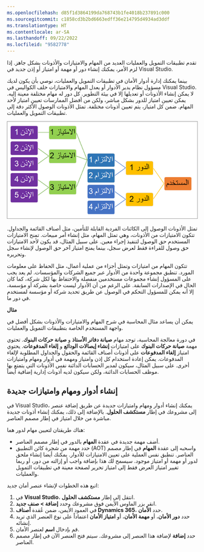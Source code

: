 ```yaml
---
ms.openlocfilehash: d85f1d3864199da768743b1fe4018b237891c000
ms.sourcegitcommit: c1858cd3b2bd6663edff36e214795d4934ad3ddf
ms.translationtype: HT
ms.contentlocale: ar-SA
ms.lasthandoff: 09/22/2022
ms.locfileid: "9582778"
---
```

تقدم تطبيقات التمويل والعمليات العديد من المهام والامتيازات والأذونات بشكل جاهز. إذا لزم الأمر، يمكنك إنشاء دور أو مهمة أو امتياز أو إذن جديد في Visual Studio.

بينما يمكنك إدارة أدوار الأمان في تطبيقات التمويل والعمليات، نوصي بأن يكون لديك مسؤول نظام يدير الأدوار أو يعدل المهام والامتيازات خلف الكواليس في Visual Studio. لا يمكن إنشاء الأذونات أو تعديلها إلا في بيئة التطوير. كل دور له مهام مختلفة معينة إليه. يمكن تعيين امتياز للدور بشكل مباشر، ولكن من أفضل الممارسات تعيين امتياز لأحد المهام. ضمن كل امتياز، يتم تعيين أذونات مختلفة. تمثل الأذونات الوصول الأكثر دقة إلى تطبيقات التمويل والعمليات. 

![يوضح هذا التدفق التدرج الهرمي للأمان في تطبيقات التمويل والعمليات من دور إلى مهمة إلى امتياز إلى إذن.](../media/hierarchy-1.png)

تمثل الأذونات الوصول إلى الكائنات الفردية القابلة للتأمين، مثل أصناف القائمة والجداول. تتكون الامتيازات من الأذونات، وهي تمثل المهام، مثل إنشاء أمر مبيعات. تمنح الامتيازات المستخدم حق الوصول لتنفيذ إجراء معين. على سبيل المثال، قد يكون لأحد الامتيازات حق وصول للقراءة فقط لعرض سجل، بينما يمنح امتياز آخر حق الوصول لإنشاء سجل وتحريره. 

تتكون المهام من امتيازات وتمثل أجزاء من عملية أعمال، مثل الحفاظ على معلومات المورد. تنطبق مجموعة واحدة من الأدوار عبر جميع الشركات والمؤسسات. لم يعد يجب على المسؤول إنشاء مجموعات مستخدمين منفصلة والاحتفاظ بها لكل شركة، كما كان الحال في الإصدارات السابقة. على الرغم من أن الأدوار ليست خاصة بشركة أو مؤسسة، إلا أنه يمكن للمسؤول التحكم في الوصول عن طريق تحديد شركة أو مؤسسة لمستخدم في دور ما.

**مثال**

يمكن أن يساعد مثال المحاسبة في شرح المهام والامتيازات والأذونات بشكل أفضل في واجهة المستخدم الخاصة بتطبيقات التمويل والعمليات. 

في دورة معالجة المحاسبة، توجد مهام **صيانة دفاتر الأستاذ** و **صيانة حركات البنوك**. تحتوي مهمة **صيانة حركات البنوك** على امتيازات **إنشاء إيصالات الودائع** و **إلغاء المدفوعات**. يحتوي امتياز **إلغاء المدفوعات** على أذونات أصناف القائمة والحقول والجداول المطلوبة لإلغاء المدفوعات. يمكن إعادة استخدام كل إذن وامتياز ومهمة في أدوار ومهام وامتيازات أخرى. على سبيل المثال، سيكون لمدير الحسابات الدائنة نفس الأذونات التي يتمتع بها موظف الحسابات الدائنة، ولكن سيكون لديه أذونات إدارية إضافية أيضاً.

## <a name="create-new-roles-duties-and-privileges"></a>إنشاء أدوار ومهام وامتيازات جديدة

في Visual Studio، يمكنك إنشاء أدوار ومهام وامتيازات جديدة عن طريق إضافة عنصر إلى مشروعك في إطار **مستكشف الحلول**. بالإضافة إلى ذلك، يمكنك إنشاء أذونات جديدة مباشرة من خلال امتياز في إطار مصمم العناصر.

هناك طريقتان لتعيين مهام لدور هما:

-   أضف مهمة جديدة في عقدة **المهام** بالدور في إطار مصمم العناصر.
-   حدد مهمة من شجرة كائن التطبيق (AOT) واسحبه إلى عقدة **المهام** في إطار مصمم العناصر.
    تنطبق نفس العملية على تعيين الامتيازات للأدوار. يمكنك أيضا إنشاء ملحق لدور أو مهمة أو امتياز موجود.
    سيسمح لك هذا بإضافة واجب أو إزالته من دور، أو ربما تغيير امتياز العرض فقط إلى امتياز تحرير لصفحة معينة في تطبيقات التمويل والعمليات.

اتبع هذه الخطوات لإنشاء عنصر أمان جديد:

1.  في **Visual Studio**، انتقل إلى إطار **مستكشف الحلول**.
2.  انقر بزر الماوس الأيمن فوق مشروعك وحدد **إضافة > صنف جديد**.
3.  في العمود الأيمن، ضمن عُقدة **أصناف Dynamics 365**، حدد    **الأمان**.
4.  حدد **دور الأمان**، أو **مهمة الأمان**، أو **امتياز الأمان** اعتماداً على نوع العنصر الذي تريد إنشائه.
5.  قم بإدخال **اسم** لعنصر الأمان.
6.  حدد **إضافة** لإضافة هذا العنصر إلى مشروعك. سيتم فتح العنصر الآن في إطار مصمم العناصر.
